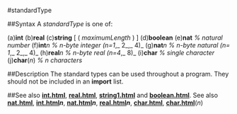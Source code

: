 
#standardType

##Syntax
A _standardType_ is one of:

(a)**int**
(b)**real**
(c)**string** [ ( _maximumLength_ ) ]
(d)**boolean**
(e)**nat**  _% natural number_
(f)**int**_n_  _% n-byte integer (n=1_,_ 2_,_ 4)_
(g)**nat**_n_  _% n-byte natural (n= 1_,_ 2_,_ 4)_
(h)**real**_n_ _% n-byte real (n=4_,_ 8)_
(i)**char**  _% single character_
(j)**char**(_n_) _% n characters_




##Description
The standard types can be used throughout a program. They should not be included in an **import** list.



##See also
**[int.html](int)**, **[real.html](real)**, **[string1.html](string)** and **[boolean.html](boolean)**. See also **[nat.html](nat)**, **[int.html](int)_n_**, **[nat.html](nat)_n_**, **[real.html](real)_n_**, **[char.html](char)**, **[char.html](char)**(_n_)


